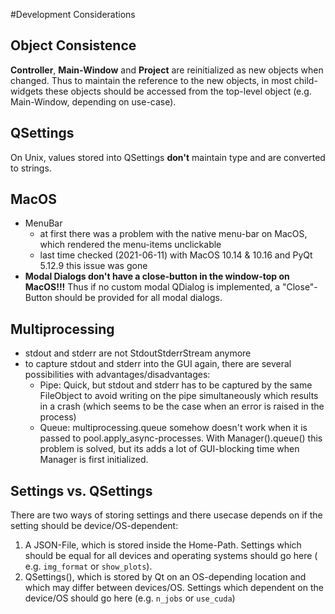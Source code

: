 #Development Considerations

## Object Consistence

**Controller**, **Main-Window** and **Project** are reinitialized as new
objects when changed.
Thus to maintain the reference to the new objects, in most child-widgets these
objects should be accessed from the
top-level object (e.g. Main-Window, depending on use-case).

## QSettings

On Unix, values stored into QSettings **don't** maintain type and are converted
to strings.

## MacOS

- MenuBar
    - at first there was a problem with the native menu-bar on MacOS, which
      rendered the menu-items unclickable
    - last time checked (2021-06-11) with MacOS 10.14 & 10.16 and PyQt 5.12.9
      this issue was gone
- **Modal Dialogs don't have a close-button in the window-top on MacOS!!!**
  Thus if no custom modal QDialog is implemented, a "Close"-Button should be
  provided for all modal dialogs.

## Multiprocessing

- stdout and stderr are not StdoutStderrStream anymore
- to capture stdout and stderr into the GUI again, there are several
  possibilities with advantages/disadvantages:
    - Pipe: Quick, but stdout and stderr has to be captured by the same
      FileObject to avoid writing on the pipe simultaneously which results in a
      crash (which seems to be the case when an error is raised in the process)
    - Queue: multiprocessing.queue somehow doesn't work when it is passed to
      pool.apply_async-processes. With Manager().queue() this problem is
      solved, but its adds a lot of GUI-blocking time when Manager is first
      initialized.

## Settings vs. QSettings

There are two ways of storing settings and there usecase depends on if the
setting should be device/OS-dependent:

1. A JSON-File, which is stored inside the Home-Path. Settings which should be
   equal for all devices and operating systems should go here (
   e.g. `img_format` or `show_plots`).
2. QSettings(), which is stored by Qt on an OS-depending location and which may
   differ between devices/OS. Settings which dependent on the device/OS should
   go here (e.g. `n_jobs` or `use_cuda`)
